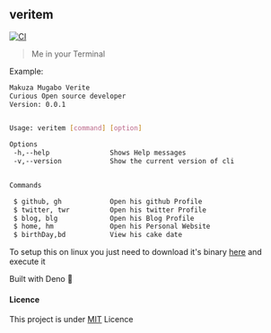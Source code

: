 ## veritem

[![CI](https://github.com/makuzaverite/veritem/actions/workflows/ci.yml/badge.svg)](https://github.com/makuzaverite/veritem/actions/workflows/ci.yml)
>Me in your Terminal

Example:

```bash
Makuza Mugabo Verite
Curious Open source developer
Version: 0.0.1


Usage: veritem [command] [option]

Options
 -h,--help               Shows Help messages
 -v,--version            Show the current version of cli


Commands

 $ github, gh            Open his github Profile
 $ twitter, twr          Open his twitter Profile
 $ blog, blg             Open his Blog Profile
 $ home, hm              Open his Personal Website
 $ birthDay,bd           View his cake date
```

To setup this on linux you just need to download it's binary [here](https://github.com/makuzaverite/veritem/blob/main/bin/veritem) and execute it


Built with Deno 🦕

#### Licence

This project is under
[MIT](https://github.com/makuzaverite/veritem/blob/main/LICENSE) Licence
